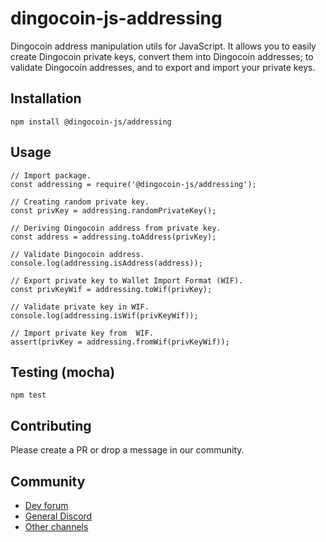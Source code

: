# dingocoin-js-addressing
Dingocoin address manipulation utils for JavaScript. It allows you to easily create Dingocoin private keys, convert them into Dingocoin addresses; to validate Dingocoin addresses, and to export and import your private keys.

## Installation
`npm install @dingocoin-js/addressing`

## Usage
```
// Import package.
const addressing = require('@dingocoin-js/addressing');

// Creating random private key.
const privKey = addressing.randomPrivateKey();

// Deriving Dingocoin address from private key.
const address = addressing.toAddress(privKey);

// Validate Dingocoin address.
console.log(addressing.isAddress(address));

// Export private key to Wallet Import Format (WIF).
const privKeyWif = addressing.toWif(privKey);

// Validate private key in WIF.
console.log(addressing.isWif(privKeyWif));

// Import private key from  WIF.
assert(privKey = addressing.fromWif(privKeyWif));
```

## Testing (mocha)
`npm test`

## Contributing
Please create a PR or drop a message in our community.

## Community
- [Dev forum](https://dev.dingocoin.org)
- [General Discord](https://discord.gg/y3J946HFQM)
- [Other channels](https://dingocoin.org/community)
